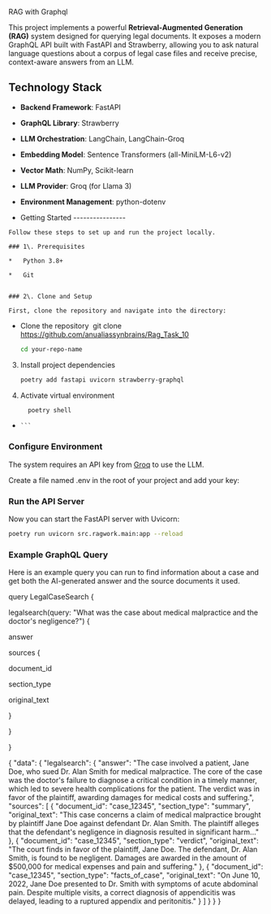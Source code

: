 RAG with Graphql

This project implements a powerful **Retrieval-Augmented Generation (RAG)** system designed for querying legal documents. It exposes a modern GraphQL API built with FastAPI and Strawberry, allowing you to ask natural language questions about a corpus of legal case files and receive precise, context-aware answers from an LLM.

  

  

 Technology Stack
-----------------

*   **Backend Framework**: FastAPI
    
*   **GraphQL Library**: Strawberry
    
*   **LLM Orchestration**: LangChain, LangChain-Groq
    
*   **Embedding Model**: Sentence Transformers (all-MiniLM-L6-v2)
    
*   **Vector Math**: NumPy, Scikit-learn
    
*   **LLM Provider**: Groq (for Llama 3)
    
*   **Environment Management**: python-dotenv
    
    
    
*    Getting Started
    ----------------
    
    Follow these steps to set up and run the project locally.
    
    ### 1\. Prerequisites
    
    *   Python 3.8+
        
    *   Git
        
    
    ### 2\. Clone and Setup
    
    First, clone the repository and navigate into the directory:
    
*   Clone the repository  git clone https://github.com/anualiassynbrains/Rag_Task_10
    ```bash
    cd your-repo-name
    ```
3.  Install project dependencies
    ```bash
    poetry add fastapi uvicorn strawberry-graphql
    ```
5.  Activate virtual environment
    ```bash
      poetry shell
*     ```
    

### Configure Environment

The system requires an API key from [Groq](https://www.google.com/url?sa=E&q=https%3A%2F%2Fconsole.groq.com%2Fkeys) to use the LLM.

Create a file named .env in the root of your project and add your key:

### Run the API Server

Now you can start the FastAPI server with Uvicorn:
 ```bash  
poetry run uvicorn src.ragwork.main:app --reload
```
### Example GraphQL Query

Here is an example query you can run to find information about a case and get both the AI-generated answer and the source documents it used.

  

query LegalCaseSearch {

 legalsearch(query: "What was the case about medical malpractice and the doctor's negligence?") {

 answer

 sources {

 document\_id

 section\_type

 original\_text

 }

 }

}

{
  "data": {
    "legalsearch": {
      "answer": "The case involved a patient, Jane Doe, who sued Dr. Alan Smith for medical malpractice. The core of the case was the doctor's failure to diagnose a critical condition in a timely manner, which led to severe health complications for the patient. The verdict was in favor of the plaintiff, awarding damages for medical costs and suffering.",
      "sources": [
        {
          "document_id": "case_12345",
          "section_type": "summary",
          "original_text": "This case concerns a claim of medical malpractice brought by plaintiff Jane Doe against defendant Dr. Alan Smith. The plaintiff alleges that the defendant's negligence in diagnosis resulted in significant harm..."
        },
        {
          "document_id": "case_12345",
          "section_type": "verdict",
          "original_text": "The court finds in favor of the plaintiff, Jane Doe. The defendant, Dr. Alan Smith, is found to be negligent. Damages are awarded in the amount of $500,000 for medical expenses and pain and suffering."
        },
        {
          "document_id": "case_12345",
          "section_type": "facts_of_case",
          "original_text": "On June 10, 2022, Jane Doe presented to Dr. Smith with symptoms of acute abdominal pain. Despite multiple visits, a correct diagnosis of appendicitis was delayed, leading to a ruptured appendix and peritonitis."
        }
      ]
    }
  }
}
